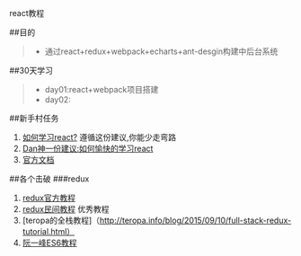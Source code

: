react教程

##目的
>* 通过react+redux+webpack+echarts+ant-desgin构建中后台系统

##30天学习
>* day01:react+webpack项目搭建
>* day02:

##新手村任务
1. [如何学习react?](https://github.com/petehunt/react-howto/blob/master/README-zh.md)
   遵循这份建议,你能少走弯路 
2. [Dan神一份建议:如何愉快的学习react](https://cdn.rawgit.com/gaearon/react-makes-you-sad/1377b6a6cdc644adfea6bf238f06c75d33ed6f1e/fatigue.svg)
3. [官方文档](https://facebook.github.io/react/docs/getting-started.html)    

##各个击破
###redux
1. [redux官方教程](http://camsong.github.io/redux-in-chinese/index.html)
2. [redux民间教程](https://github.com/react-guide/redux-tutorial-cn)
优秀教程
1. [teropa的全栈教程]（http://teropa.info/blog/2015/09/10/full-stack-redux-tutorial.html）
2. [阮一峰ES6教程](http://es6.ruanyifeng.com/)